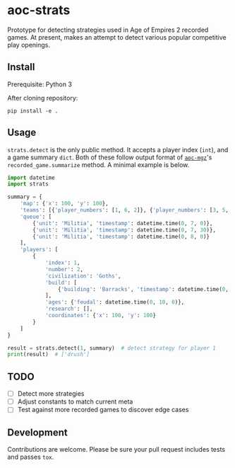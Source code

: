 # aoc-strats

Prototype for detecting strategies used in Age of Empires 2 recorded games. At present, makes an attempt to detect various popular competitive play openings.


## Install

Prerequisite: Python 3

After cloning repository:

`pip install -e .`

## Usage

`strats.detect` is the only public method. It accepts a player index (`int`), and a game summary `dict`. Both of these follow output format of [`aoc-mgz`](https://github.com/happyleavesaoc/aoc-mgz)'s `recorded_game.summarize` method. A minimal example is below.

```python
import datetime
import strats

summary = {
    'map': {'x': 100, 'y': 100},
    'teams': [{'player_numbers': [1, 6, 2]}, {'player_numbers': [3, 5, 4]}],
    'queue': [
        {'unit': 'Militia', 'timestamp': datetime.time(0, 7, 0)},
        {'unit': 'Militia', 'timestamp': datetime.time(0, 7, 30)},
        {'unit': 'Militia', 'timestamp': datetime.time(0, 8, 0)}
    ],
    'players': [
        {
            'index': 1,
            'number': 2,
            'civilization': 'Goths',
            'build': [
                {'building': 'Barracks', 'timestamp': datetime.time(0, 6, 40), 'coordinates': {'x': 10, 'y': 10}}
            ],
            'ages': {'feudal': datetime.time(0, 10, 0)},
            'research': [],
            'coordinates': {'x': 100, 'y': 100}
        }
    ]
}

result = strats.detect(1, summary)  # detect strategy for player 1
print(result)  # ['drush']
```

## TODO

- [ ] Detect more strategies
- [ ] Adjust constants to match current meta
- [ ] Test against more recorded games to discover edge cases

## Development

Contributions are welcome. Please be sure your pull request includes tests and passes `tox`.
